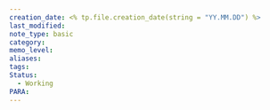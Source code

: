```yaml
---
creation_date: <% tp.file.creation_date(string = "YY.MM.DD") %>
last_modified: 
note_type: basic
category: 
memo_level: 
aliases: 
tags: 
Status:
  - Working
PARA:
---
```

